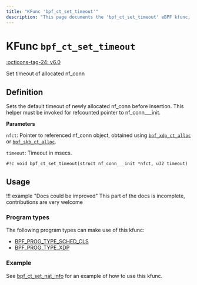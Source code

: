 ```yaml
---
title: "KFunc 'bpf_ct_set_timeout'"
description: "This page documents the 'bpf_ct_set_timeout' eBPF kfunc, including its defintion, usage, program types that can use it, and examples."
---
```

# KFunc `bpf_ct_set_timeout`

<!-- [FEATURE_TAG](bpf_ct_set_timeout) -->
[:octicons-tag-24: v6.0](https://github.com/torvalds/linux/commit/0b3892364431684e883682b85d008979e08d4ce6)
<!-- [/FEATURE_TAG] -->

Set timeout of allocated nf_conn

## Definition

Sets the default timeout of newly allocated nf_conn before insertion.
This helper must be invoked for refcounted pointer to nf_conn___init.

**Parameters**

`nfct`: Pointer to referenced nf_conn object, obtained using [`bpf_xdp_ct_alloc`](bpf_xdp_ct_alloc.md) or [`bpf_skb_ct_alloc`](bpf_skb_ct_alloc.md).

`timeout`: Timeout in msecs.

<!-- [KFUNC_DEF] -->
`#!c void bpf_ct_set_timeout(struct nf_conn___init *nfct, u32 timeout)`
<!-- [/KFUNC_DEF] -->

## Usage

!!! example "Docs could be improved"
    This part of the docs is incomplete, contributions are very welcome

### Program types

The following program types can make use of this kfunc:

<!-- [KFUNC_PROG_REF] -->
- [BPF_PROG_TYPE_SCHED_CLS](../program-type/BPF_PROG_TYPE_SCHED_CLS.md)
- [BPF_PROG_TYPE_XDP](../program-type/BPF_PROG_TYPE_XDP.md)
<!-- [/KFUNC_PROG_REF] -->

### Example

See [bpf_ct_set_nat_info](bpf_ct_set_nat_info.md#example) for an example of how to use this kfunc.
